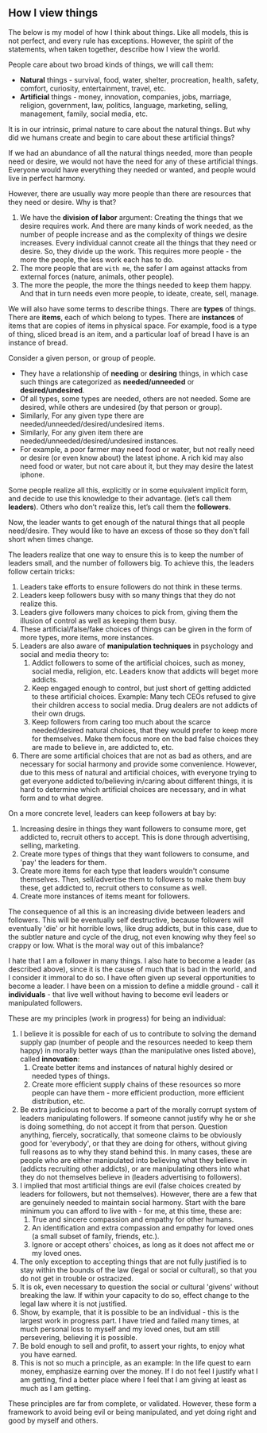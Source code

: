 ## How I view things

The below is my model of how I think about things. Like all models, this is not perfect, and every rule has exceptions. However, the spirit of the statements, when taken together, describe how I view the world.

People care about two broad kinds of things, we will call them: 

- **Natural** things - survival, food, water, shelter, procreation, health, safety, comfort, curiosity, entertainment, travel, etc.
- **Artificial** things - money, innovation, companies, jobs, marriage, religion, government, law, politics, language, marketing, selling, management, family, social media, etc.

It is in our intrinsic, primal nature to care about the natural things. But why did we humans create and begin to care about these artificial things?

If we had an abundance of all the natural things needed, more than people need or desire, we would not have the need for any of these artificial things. Everyone would have everything they needed or wanted, and people would live in perfect harmony. 

However, there are usually way more people than there are resources that they need or desire. Why is that?

1. We have the **division of labor** argument: Creating the things that we desire requires work. And there are many kinds of work needed, as the number of people increase and as the complexity of things we desire increases. Every individual cannot create all the things that they need or desire. So, they divide up the work. This requires more people - the more the people, the less work each has to do. 
2. The more people that are `with me`, the safer I am against attacks from external forces (nature, animals, other people).
3. The more the people, the more the things needed to keep them happy. And that in turn needs even more people, to ideate, create, sell, manage.

We will also have some terms to describe things. There are **types** of things. There are **items**, each of which belong to types. There are **instances** of items that are copies of items in physical space. For example, food is a type of thing, sliced bread is an item, and a particular loaf of bread I have is an instance of bread. 

Consider  a given person, or group of people. 
- They have a relationship of **needing** or **desiring** things, in which case such things are categorized as **needed/unneeded** or **desired/undesired**. 
- Of all types, some types are needed, others are not needed. Some are desired, while others are undesired (by that person or group). 
- Similarly, For any given type there are needed/unneeded/desired/undesired items. 
- Similarly, For any given item there are needed/unneeded/desired/undesired instances.
- For example, a poor farmer may need food or water, but not really need or desire (or even know about) the latest iphone. A rich kid may also need food or water, but not care about it, but they may desire the latest iphone.

Some people realize all this, explicitly or in some equivalent implicit form, and decide to use this knowledge to their advantage. (let’s call them **leaders**). Others who don’t realize this, let’s call them the **followers**.

Now, the leader wants to get enough of the natural things that all people need/desire. They would like to have an excess of those so they don't fall short when times change.

The leaders realize that one way to ensure this is to keep the number of leaders small, and the number of followers big. To achieve this, the leaders follow certain tricks:
1. Leaders take efforts to ensure followers do not think in these terms.
2. Leaders keep followers busy with so many things that they do not realize this.
3. Leaders give followers many choices to pick from, giving them the illusion of control as well as keeping them busy.
4. These artificial/false/fake choices of things can be given in the form of more types, more items, more instances.
5. Leaders are also aware of **manipulation techniques** in psychology and social and media theory to:
   1. Addict followers to some of the artificial choices, such as money, social media, religion, etc. Leaders know that addicts will beget more addicts.
   2. Keep engaged enough to control, but just short of getting addicted to these artificial choices. Example: Many tech CEOs refused to give their children access to social media. Drug dealers are not addicts of their own drugs.
   3. Keep followers from caring too much about the scarce needed/desired natural choices, that they would prefer to keep more for themselves. Make them focus more on the bad false choices they are made to believe in, are addicted to, etc.
6. There are some artificial choices that are not as bad as others, and are necessary for social harmony and provide some convenience. However, due to this mess of natural and artificial choices, with everyone trying to get everyone addicted to/believing in/caring about different things, it is hard to determine which artificial choices are necessary, and in what form and to what degree.

On a more concrete level, leaders can keep followers at bay by:
1. Increasing desire in things they want followers to consume more, get addicted to, recruit others to accept. This is done through advertising, selling, marketing.
2. Create more types of things that they want followers to consume, and 'pay' the leaders for them.
3. Create more items for each type that leaders wouldn't consume themselves. Then, sell/advertise them to followers to make them buy these, get addicted to, recruit others to consume as well.
4. Create more instances of items meant for followers.

The consequence of all this is an increasing divide between leaders and followers. This will be eventually self destructive, because followers will eventually 'die' or hit horrible lows, like drug addicts, but in this case, due to the subtler nature and cycle of the drug, not even knowing why they feel so crappy or low. What is the moral way out of this imbalance?

I hate that I am a follower in many things. I also hate to become a leader (as described above), since it is the cause of much that is bad in the world, and I consider it immoral to do so. I have often given up several opportunities to become a leader. I have been on a mission to define a middle ground - call it **individuals** - that live well without having to become evil leaders or manipulated followers.

These are my principles (work in progress) for being an individual:
1. I believe it is possible for each of us to contribute to solving the demand supply gap (number of people and the resources needed to keep them happy) in morally better ways (than the manipulative ones listed above), called **innovation**: 
   1. Create better items and instances of natural highly desired or needed types of things.
   2. Create more efficient supply chains of these resources so more people can have them - more efficient production, more efficient distribution, etc.
2. Be extra judicious not to become a part of the morally corrupt system of leaders manipulating followers. If someone cannot justify why he or she is doing something, do not accept it from that person. Question anything, fiercely, socratically, that someone claims to be obviously good for 'everybody', or that they are doing for others, without giving full reasons as to why they stand behind this. In many cases, these are people who are either manipulated into believing what they believe in (addicts recruiting other addicts), or are manipulating others into what they do not themselves believe in (leaders advertising to followers).
3. I implied that most artificial things are evil (false choices created by leaders for followers, but not themselves). However, there are a few that are genuinely needed to maintain social harmony. Start with the bare minimum you can afford to live with - for me, at this time, these are:
   1. True and sincere compassion and empathy for other humans.
   2. An identification and extra compassion and empathy for loved ones (a small subset of family, friends, etc.).
   3. Ignore or accept others' choices, as long as it does not affect me or my loved ones.
4. The only exception to accepting things that are not fully justified is to stay within the bounds of the law (legal or social or cultural), so that you do not get in trouble or ostracized.
5. It is ok, even necessary to question the social or cultural 'givens' without breaking the law. If within your capacity to do so, effect change to the legal law where it is not justified.
6. Show, by example, that it is possible to be an individual - this is the largest work in progress part. I have tried and failed many times, at much personal loss to myself and my loved ones, but am still persevering, believing it is possible.
7. Be bold enough to sell and profit, to assert your rights, to enjoy what you have earned.
8. This is not so much a principle, as an example: In the life quest to earn money, emphasize earning over the money. If I do not feel I justify what I am getting, find a better place where I feel that I am giving at least as much as I am getting.

These principles are far from complete, or validated. However, these form a framework to avoid being evil or being manipulated, and yet doing right and good by myself and others.
